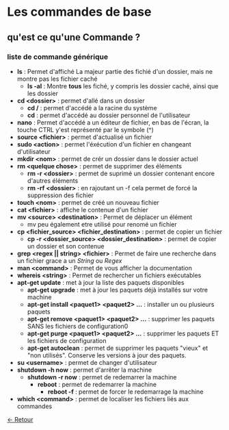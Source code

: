 # Les commandes de base

## qu'est ce qu'une Commande ?

### liste de commande générique 

* **ls** : Permet d'affiché La majeur partie des fichié d'un dossier, mais ne montre pas les fichier caché
  * **ls -al** : Montre **tous** les fiché, y compris les dossier caché, ainsi que les dossier
* **cd \<dossier\>** : permet d'allé dans un dossier
  * **cd /** : permet d'accédé a la racine du système
  * **cd** : permet d'accédé au dossier personnel de l'utilisateur
* **nano** : Permet d'accédé a un éditeur de fichier, en bas de l'écran, la touche CTRL y'est représenté par le symbole (^)
* **source \<fichier\>** : permet d'actualisé un fichier
* **sudo \<action\>** : permet l'éxécution d'un fichier en changeant d'utilisateur
* **mkdir \<nom\>** : permet de crér un dossier dans le dossier actuel
* **rm \<quelque chose\>** : permet de supprimer des éléments
  * **rm -r \<dossier\>** : permet de suprimé un dossier contenant encore d'autres éléments
  * **rm -rf \<dossier\>** : en rajoutant un -f cela permet de forcé la suppression des fichier
* **touch \<nom\>** : permet de créé un nouveau fichier
* **cat \<fichier\>** : affiche le contenue d'un fichier
* **mv \<source\> \<destination\>** : Permet de déplacer un élément 
  * mv peu également etre utilisé pour renomé un fichier
* **cp \<fichier_source\> \<fichier_destination\>** : permet de copier un fichier
  * **cp -r \<dossier_source\> \<dossier_destination\>** : permet de copier un dossier et son contenue
* **grep \<regex || string\> \<fichier\>** : Permet de faire une recherche dans un fichier grace a un *String* ou *Regex*
* **man \<command\>** : Permet de vous afficher la documentation
* **whereis \<string\>** : Permet de rechercher un fichiers exécutables
* **apt-get update** : met à jour la liste des paquets disponibles
  * **apt-get upgrade** : met à jour les paquets déjà installés sur votre machine
  * **apt-get install \<paquet1\> \<paquet2\> ...** : installer un ou plusieurs paquets
  * **apt-get remove \<paquet1\> \<paquet2\> ...** : supprimer les paquets SANS les fichiers de configuration0
  * **apt-get purge \<paquet1\> \<paquet2\> ...** : supprimer les paquets ET les fichiers de configuration
  * **apt-get autoclean** : permet de supprimer les paquets "vieux" et "non utilisés". Conserve les versions à jour des paquets.
* **su \<username\>** : permet de changer d'utilisateur
* **shutdown -h now** : permet d'arrêter la machine
  * **shutdown -r now** : permet de redemarrer la machine
    * **reboot** : permet de redemarrer la machine
      * **reboot -f** : permet de forcer le redemarrage la machine
* **which \<command\>** : permet de localiser les fichiers liés aux commandes

[<- Retour][l]

[l]:https://github.com/Chakyu23/Shell/blob/main/README.md
